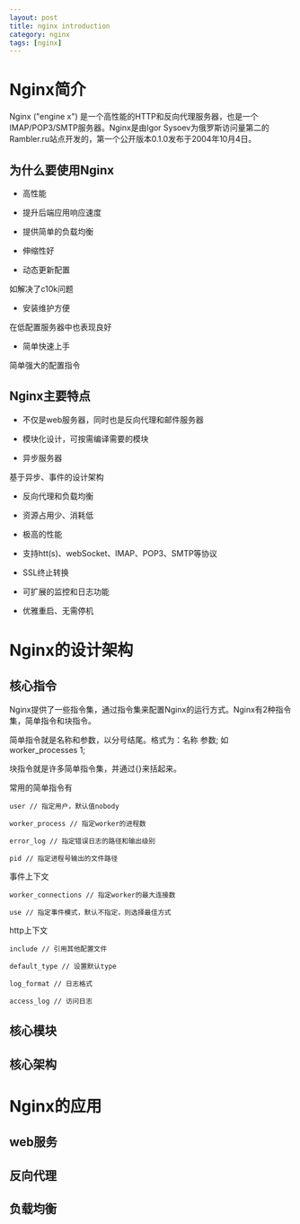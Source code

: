 ```yaml
---
layout: post
title: nginx introduction
category: nginx
tags: [nginx]
---
```


# Nginx简介

Nginx ("engine x") 是一个高性能的HTTP和反向代理服务器，也是一个IMAP/POP3/SMTP服务器。Nginx是由Igor Sysoev为俄罗斯访问量第二的Rambler.ru站点开发的，第一个公开版本0.1.0发布于2004年10月4日。

## 为什么要使用Nginx

- 高性能

- 提升后端应用响应速度

- 提供简单的负载均衡

- 伸缩性好

- 动态更新配置

如解决了c10k问题

- 安装维护方便

在低配置服务器中也表现良好

- 简单快速上手

简单强大的配置指令

## Nginx主要特点

- 不仅是web服务器，同时也是反向代理和邮件服务器

- 模块化设计，可按需编译需要的模块

- 异步服务器

基于异步、事件的设计架构

- 反向代理和负载均衡

- 资源占用少、消耗低

- 极高的性能

- 支持htt(s)、webSocket、IMAP、POP3、SMTP等协议

- SSL终止转换

- 可扩展的监控和日志功能

- 优雅重启、无需停机



# Nginx的设计架构

## 核心指令

Nginx提供了一些指令集，通过指令集来配置Nginx的运行方式。Nginx有2种指令集，简单指令和块指令。

简单指令就是名称和参数，以分号结尾。格式为：名称 参数; 如worker_processes 1;

块指令就是许多简单指令集，并通过{}来括起来。

常用的简单指令有

```
user // 指定用户，默认值nobody

worker_process // 指定worker的进程数

error_log // 指定错误日志的路径和输出级别

pid // 指定进程号输出的文件路径
```

事件上下文

```
worker_connections // 指定worker的最大连接数

use // 指定事件模式，默认不指定，则选择最佳方式
```

http上下文

```
include // 引用其他配置文件

default_type // 设置默认type

log_format // 日志格式

access_log // 访问日志
```

## 核心模块

## 核心架构

# Nginx的应用

## web服务
## 反向代理
## 负载均衡

